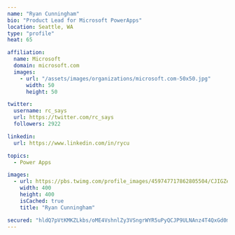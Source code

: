 ```yaml
---
name: "Ryan Cunningham"
bio: "Product Lead for Microsoft PowerApps"
location: Seattle, WA
type: "profile"
heat: 65

affiliation:
  name: Microsoft
  domain: microsoft.com
  images:
    - url: "/assets/images/organizations/microsoft.com-50x50.jpg"
      width: 50
      height: 50

twitter:
  username: rc_says
  url: https://twitter.com/rc_says
  followers: 2922

linkedin:
  url: https://www.linkedin.com/in/rycu

topics:
  - Power Apps

images:
  - url: https://pbs.twimg.com/profile_images/459747717862805504/CJIGZejd_400x400.png
    width: 400
    height: 400
    isCached: true
    title: "Ryan Cunningham"

secured: "hldQ7pVtKMKZLkbs/oME4VshnlZy3VSngrWYR5uPyQCJP9ULNAnz4T4QxGd0mo4PKkXCqzA6EqYqB3DduHH5k5yej0oJ42ufW1QUHzwz5nMTqQB2uDVMFnZ9AW1UazLjKvXR/75wIcLGCh+kt+Mbsd2GUPCSaC8f+k7ayif2POJ0LFyI8cpG3N5ypysojGb0bBSCvuJtXk0AaBTNmBCDh57orBjbXk6VJMDaByFqoxeRAeZFLHDN1Lx18BsHxLf/DgqkF+xy/m7Eh5rbMwTwAXNb7SWTb/lBZcshGAr1hVtqYxWB6oVOmxtGt08bRCNu3flhQ6FkxVIcWBpZV6uEmOcvnAe0gNJj0hq+IC9O4PfKDNzyvL6QE1wdXQR/+yOvXLzLrU7SSUxkuNkWPgjMD15Xhn4y/2fDyA3xigu5jUM=;y+/smkJue/vqNjyII+Ireg=="
---
```


